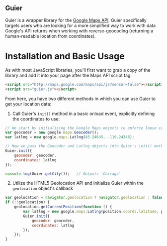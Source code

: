 ## Guier

Guier is a wrapper library for the [Google Maps API](https://developers.google.com/maps/documentation/javascript/geocoding). Guier specifically targets users who are looking for a more simplified way to work with data Google's API returns when working with reverse-geocoding (returning a human-readable location from coordinates).

# Installation and Basic Usage
As with most JavaScript libraries, you'll first want to grab a copy of the library and add it into your page after the Maps API script tag:

```html
<script src="http://maps.google.com/maps/api/js?sensor=false"></script>
<script src="guier.js"></script>
```

From here, you have two different methods in which you can use Guier to get your location data:
1. Call Guier's `init()` method in a basic onload event, explicitly defining the coordinates to use:
```js
// We start by initializing the Google Maps objects to enforce loose coupling
var geocoder = new google.maps.Geocoder();
var latlng = new google.maps.Latlng(45.24645, -110.24346);

// Now we pass the Geocoder and Latlng objects into Guier's init() method
Guier.init({
	geocoder: geocoder,
	coordinates: latlng
});

console.log(Guier.getCity());	// Outputs 'Chicago'
```
2. Utilize the HTML5 Geolocation API and initialize Guier within the `geolocation` object's callback
```js
var geolocation = navigator.geolocation ? navigator.geolocation : false;
if (!!geolocation) {
	geolocation.getCurrentPosition(function () {
		var latlng = new google.maps.Latlng(position.coords.latitude, position.coords.longitude);
		Guier.init({
			geocoder: geocoder,
			coordinates: latlng
		});
	});
}
```